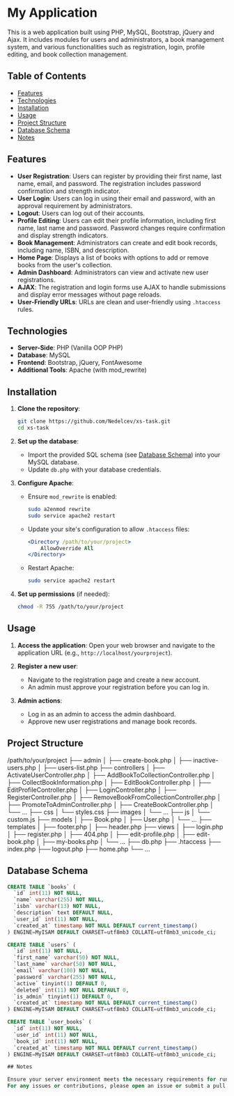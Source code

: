 # My Application

This is a web application built using PHP, MySQL, Bootstrap, jQuery and Ajax. It includes modules for users and administrators, a book management system, and various functionalities such as registration, login, profile editing, and book collection management.

## Table of Contents

- [Features](#features)
- [Technologies](#technologies)
- [Installation](#installation)
- [Usage](#usage)
- [Project Structure](#project-structure)
- [Database Schema](#database-schema)
- [Notes](#notes)

## Features

- **User Registration**: Users can register by providing their first name, last name, email, and password. The registration includes password confirmation and strength indicator.
- **User Login**: Users can log in using their email and password, with an approval requirement by administrators.
- **Logout**: Users can log out of their accounts.
- **Profile Editing**: Users can edit their profile information, including first name, last name and password. Password changes require confirmation and display strength indicators.
- **Book Management**: Administrators can create and edit book records, including name, ISBN, and description.
- **Home Page**: Displays a list of books with options to add or remove books from the user's collection.
- **Admin Dashboard**: Administrators can view and activate new user registrations.
- **AJAX**: The registration and login forms use AJAX to handle submissions and display error messages without page reloads.
- **User-Friendly URLs**: URLs are clean and user-friendly using `.htaccess` rules.

## Technologies

- **Server-Side**: PHP (Vanilla OOP PHP)
- **Database**: MySQL
- **Frontend**: Bootstrap, jQuery, FontAwesome
- **Additional Tools**: Apache (with mod_rewrite)

## Installation

1. **Clone the repository**:
    ```sh
    git clone https://github.com/Nedelcev/xs-task.git
    cd xs-task
    ```

2. **Set up the database**:
    - Import the provided SQL schema (see [Database Schema](#database-schema)) into your MySQL database.
    - Update `db.php` with your database credentials.

3. **Configure Apache**:
    - Ensure `mod_rewrite` is enabled:
      ```sh
      sudo a2enmod rewrite
      sudo service apache2 restart
      ```
    - Update your site's configuration to allow `.htaccess` files:
      ```apache
      <Directory /path/to/your/project>
          AllowOverride All
      </Directory>
      ```
    - Restart Apache:
      ```sh
      sudo service apache2 restart
      ```

4. **Set up permissions** (if needed):
    ```sh
    chmod -R 755 /path/to/your/project
    ```

## Usage

1. **Access the application**:
    Open your web browser and navigate to the application URL (e.g., `http://localhost/yourproject`).

2. **Register a new user**:
    - Navigate to the registration page and create a new account.
    - An admin must approve your registration before you can log in.

3. **Admin actions**:
    - Log in as an admin to access the admin dashboard.
    - Approve new user registrations and manage book records.

## Project Structure

/path/to/your/project
├── admin
│ ├── create-book.php
│ ├── inactive-users.php
│ ├── users-list.php
├── controllers
│ ├── ActivateUserController.php
│ ├── AddBookToCollectionController.php
│ ├── CollectBookInformation.php
│ ├── EditBookController.php
│ ├── EditProfileController.php
│ ├── LoginController.php
│ ├── RegisterController.php
│ ├── RemoveBookFromCollectionController.php
│ ├── PromoteToAdminController.php
│ ├── CreateBookController.php
│ └── ...
├── css
│ └── styles.css
├── images
│ └── ...
├── js
│ └── custom.js
├── models
│ ├── Book.php
│ ├── User.php
│ └── ...
├── templates
│ ├── footer.php
│ ├── header.php
├── views
│ ├── login.php
│ ├── register.php
│ ├── 404.php
│ ├── edit-profile.php
│ ├── edit-book.php
│ ├── my-books.php
│ └── ...
├── db.php
├── .htaccess
├── index.php
├── logout.php
├── home.php
└── ...

## Database Schema

```sql
CREATE TABLE `books` (
  `id` int(11) NOT NULL,
  `name` varchar(255) NOT NULL,
  `isbn` varchar(13) NOT NULL,
  `description` text DEFAULT NULL,
  `user_id` int(11) NOT NULL,
  `created_at` timestamp NOT NULL DEFAULT current_timestamp()
) ENGINE=MyISAM DEFAULT CHARSET=utf8mb3 COLLATE=utf8mb3_unicode_ci;

CREATE TABLE `users` (
  `id` int(11) NOT NULL,
  `first_name` varchar(50) NOT NULL,
  `last_name` varchar(50) NOT NULL,
  `email` varchar(100) NOT NULL,
  `password` varchar(255) NOT NULL,
  `active` tinyint(1) DEFAULT 0,
  `deleted` int(11) NOT NULL DEFAULT 0,
  `is_admin` tinyint(1) DEFAULT 0,
  `created_at` timestamp NOT NULL DEFAULT current_timestamp()
) ENGINE=MyISAM DEFAULT CHARSET=utf8mb3 COLLATE=utf8mb3_unicode_ci;

CREATE TABLE `user_books` (
  `id` int(11) NOT NULL,
  `user_id` int(11) NOT NULL,
  `book_id` int(11) NOT NULL,
  `created_at` timestamp NOT NULL DEFAULT current_timestamp()
) ENGINE=MyISAM DEFAULT CHARSET=utf8mb3 COLLATE=utf8mb3_unicode_ci;

## Notes

Ensure your server environment meets the necessary requirements for running PHP applications with MySQL and Apache.
For any issues or contributions, please open an issue or submit a pull request on the project's GitHub repository.
